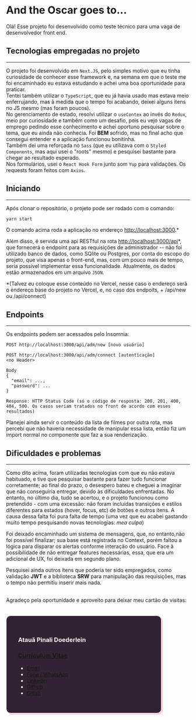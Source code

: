 # And the Oscar goes to...

Olá! Esse projeto foi desenvolvido como teste técnico para uma vaga de desenvolvedor front end.  

## Tecnologias empregadas no projeto
---
O projeto foi desenvolvido em `Next.JS`, pelo simples motivo que eu tinha curiosidade de conhecer esse framework e, na semana em que o teste me foi encaminhado eu estava estudando e achei uma boa oportunidade para praticar.  
Tentei também utilizar o `TypeScript`, que eu já havia usado mas estava meio enferrujando, mas à medida que o tempo foi acabando, deixei alguns itens no JS mesmo (mas foram poucos).  
No gerenciamento de estado, resolvi utilizar o `useContex` ao invés do `Redux`, meio por curiosidade e também como um desafio, pois eu vejo vagas de emprego pedindo esse conhecimento e achei oportuno pesquisar sobre o tema, que eu ainda não conhecia. Foi **BEM** sofrido, mas no final acho que consegui entender e a aplicação funcionou bonitinha.  
Também dei uma reforçada no `Sass` (que eu utilizava com o `Styled Components`, mas aqui usei o "roots" mesmo) e pesquisei bastante para chegar ao resultado esperado.  
Nos formulários, usei o `React Hook Form` junto som `Yup` para validações. Os requests foram feitos com `Axios`.

## Iniciando
---

Após clonar o repositório, o projeto pode ser rodado com o comando:
```bash
yarn start
```
O comando acima roda a aplicação no endereço [http://localhost:3000](http://localhost:3000).*

Além disso, é servida uma api RESTful na rota [http://localhost:3000/api](http://localhost:3000/api)*, que fornecerá o endpoint para as requisições de administrador -- não foi utilizado banco de dados, como SQlite ou Postgres, por conta do escopo do projeto, que visa apenas o front-end, mas, com um pouco mais de tempo, seria possível implementar essa funcionalidade. Atualmente, os dados estão armazenados em um arquivo `JSON`.  

*(Talvez eu coloque esse conteúdo no Vercel, nesse caso o endereço será o endereço base do projeto no Vercel, e, no caso dos endpoits, + /api/new ou /api/connect)

## Endpoints
---
Os endpoints podem ser acessados pelo Insomnia:
```http
POST http://localhost:3000/api/adm/new [novo usuário]

POST http://localhost:3000/api/adm/connect [autenticação]
<no Header>

Body
{
  "email": ...,
  "password": ...
}

Response: HTTP Status Code (só o código de resposta: 200, 201, 400, 404, 500. Os casos seriam tratados no front de acordo com esses resultados)
```
Planejei ainda servir o conteúdo da lista de filmes por outra rota, mas percebi que não haveria necessidade de manipular essa lista, então fiz um import normal no componente que faz a sua renderização.  
## Dificuldades e problemas
---
Como dito acima, foram utilizadas tecnologias com que eu não estava habituado, e tive que pesquisar bastante para fazer tudo funcionar corretamente; ao final do prazo, o desespero bateu e cheguei a imaginar que não conseguiria entregar, devido às dificuldades enfrentadas. No entanto, no último dia, tudo se acertou, e o projeto funcionou como pretendido - com uma excessão: não foram incluídas transições e estilos diferentes para estados (hover, focus, etc) de botões e outros itens. A causa dessa falta foi pura falta de tempo (uma vez que eu acabei gastando muito tempo pesquisando novas tecnologias: _mea culpa_)  

Foi deixado encaminhado um sistema de mensagens, que, no entanto,não foi possível finalizar; sua base está registrada no Context, porém faltou a lógica para disparar os alertas conforme interação do usuário. Face à possibilidade de não entregar features necessárias, essa, que era um adicional de UX, foi deixada em segundo plano.

Pesquisei ainda outros itens que poderia ter sido empregados, como validação **JWT** e a biblioteca **SRW** para manipulação das requisições, mas o tempo não permitiu inserir mais nada.  

<br/>
Agradeço pela oportunidade e aproveito para deixar meu cartão de visitas:  
<br/>
<br/>
<br/>

<div style='
  padding: 2rem;
  border: 1px solid white;
  border-radius: 12px;
  box-shadow: 4px 4px 2px #f795;
  width: 360px;
  color: white;
  background: #323
'>

###  Atauã Pinali Doederlein  

<h3>

[Curriculum Vitae](https://drive.google.com/file/d/1eUCG5fEiqnJu-nBaQaZpMHooweJxTFGC/view?usp=sharing)  
</h3>

-  [Email](mailto:ataua.doederlein@gmail.com)  
-  [Fone / WhatsApp](https://api.whatsapp.com/send?phone=5541988652148)  
-  [Linkedin](https://www.linkedin.com/in/ataua-doederlein/)  
-  [Github](https://github.com/ataua)  
-  [Gitlab](https://gitlab.com/ataua_doederlein)
</div>



